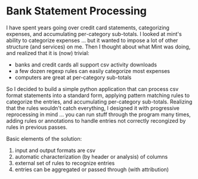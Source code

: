Bank Statement Processing
=================
I have spent years going over credit card statements, categorizing expenses,
and accumulating per-category sub-totals.  I looked at mint's ability to
categorize expenses ... but it wanted to impose a lot of other structure 
(and services) on me.  Then I thought about what Mint was doing, and 
realized that it is (now) trivial:
   * banks and credit cards all support csv activity downloads
   * a few dozen regexp rules can easily categorize most expenses
   * computers are great at per-category sub-totals

So I decided to build a simple python application that can process
csv format statements into a standard form, applying pattern matching
rules to categorize the entries, and accumulating per-category 
sub-totals.  Realizing that the rules wouldn't catch everything,
I designed it with progressive reprocessing in mind ... you can
run stuff through the program many times, adding rules or annotations
to handle entries not correctly recongized by rules in previous passes.

Basic elements of the solution:
   1. input and output formats are csv
   2. automatic characterization (by header or analysis) of columns
   3. external set of rules to recognize entries
   4. entries can be aggregated or passed through (with attribution)


